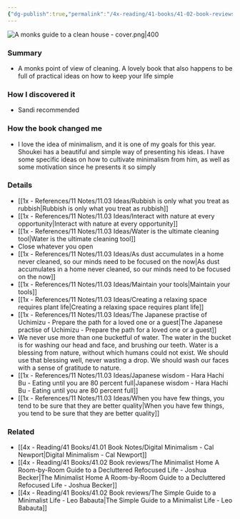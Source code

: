 ```yaml
---
{"dg-publish":true,"permalink":"/4x-reading/41-books/41-02-book-reviews/a-monk-s-guide-to-a-clean-house-and-mind-shoukei-matsumoto/","title":"A Monk's Guide to A Clean House & Mind - Shoukei Matsumoto","created":"2025-01-13T10:47:50.230+03:00","updated":"2025-01-14T22:16:59.605+03:00"}
---
```


![A monks guide to a clean house - cover.png|400](/img/user/4x%20-%20Reading/41%20Books/41.03%20Cover%20images/A%20monks%20guide%20to%20a%20clean%20house%20-%20cover.png)

### Summary
- A monks point of view of cleaning. A lovely book that also happens to be full of practical ideas on how to keep your life simple

### How I discovered it
- Sandi recommended

### How the book changed me
- I love the idea of minimalism, and it is one of my goals for this year. Shoukei has a beautiful and simple way of presenting his ideas. I have some specific ideas on how to cultivate minimalism from him, as well as some motivation since he presents it so simply

### Details
- [[1x - References/11 Notes/11.03 Ideas/Rubbish is only what you treat as rubbish\|Rubbish is only what you treat as rubbish]]
- [[1x - References/11 Notes/11.03 Ideas/Interact with nature at every opportunity\|Interact with nature at every opportunity]]
- [[1x - References/11 Notes/11.03 Ideas/Water is the ultimate cleaning tool\|Water is the ultimate cleaning tool]]
- Close whatever you open
- [[1x - References/11 Notes/11.03 Ideas/As dust accumulates in a home never cleaned, so our minds need to be focused on the now\|As dust accumulates in a home never cleaned, so our minds need to be focused on the now]]
- [[1x - References/11 Notes/11.03 Ideas/Maintain your tools\|Maintain your tools]]
- [[1x - References/11 Notes/11.03 Ideas/Creating a relaxing space requires plant life\|Creating a relaxing space requires plant life]]
- [[1x - References/11 Notes/11.03 Ideas/The Japanese practise of Uchimizu - Prepare the path for a loved one or a guest\|The Japanese practise of Uchimizu - Prepare the path for a loved one or a guest]]
- We never use more than one bucketful of water. The water in the bucket is for washing our head and face, and brushing our teeth. Water is a blessing from nature, without which humans could not exist. We should use that blessing well, never wasting a drop. We should wash our faces with a sense of gratitude to nature.
- [[1x - References/11 Notes/11.03 Ideas/Japanese wisdom - Hara Hachi Bu - Eating until you are 80 percent full\|Japanese wisdom - Hara Hachi Bu - Eating until you are 80 percent full]]
- [[1x - References/11 Notes/11.03 Ideas/When you have few things, you tend to be sure that they are better quality\|When you have few things, you tend to be sure that they are better quality]]


### Related
- [[4x - Reading/41 Books/41.01 Book Notes/Digital Minimalism - Cal Newport\|Digital Minimalism - Cal Newport]]
- [[4x - Reading/41 Books/41.02 Book reviews/The Minimalist Home A Room-by-Room Guide to a Decluttered Refocused Life - Joshua Becker\|The Minimalist Home A Room-by-Room Guide to a Decluttered Refocused Life - Joshua Becker]]
- [[4x - Reading/41 Books/41.02 Book reviews/The Simple Guide to a Minimalist Life - Leo Babauta\|The Simple Guide to a Minimalist Life - Leo Babauta]]
